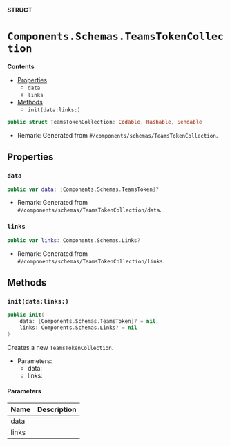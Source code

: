 **STRUCT**

# `Components.Schemas.TeamsTokenCollection`

**Contents**

- [Properties](#properties)
  - `data`
  - `links`
- [Methods](#methods)
  - `init(data:links:)`

```swift
public struct TeamsTokenCollection: Codable, Hashable, Sendable
```

- Remark: Generated from `#/components/schemas/TeamsTokenCollection`.

## Properties
### `data`

```swift
public var data: [Components.Schemas.TeamsToken]?
```

- Remark: Generated from `#/components/schemas/TeamsTokenCollection/data`.

### `links`

```swift
public var links: Components.Schemas.Links?
```

- Remark: Generated from `#/components/schemas/TeamsTokenCollection/links`.

## Methods
### `init(data:links:)`

```swift
public init(
    data: [Components.Schemas.TeamsToken]? = nil,
    links: Components.Schemas.Links? = nil
)
```

Creates a new `TeamsTokenCollection`.

- Parameters:
  - data:
  - links:

#### Parameters

| Name | Description |
| ---- | ----------- |
| data |  |
| links |  |